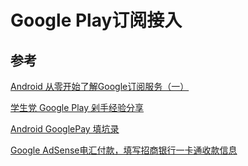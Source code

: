 # Google Play订阅接入

## 参考

[Android 从零开始了解Google订阅服务（一）](https://blog.csdn.net/baidu_38627723/article/details/120453855?spm=1001.2101.3001.6650.3&utm_medium=distribute.pc_relevant.none-task-blog-2%7Edefault%7ECTRLIST%7ERate-3-120453855-blog-104971815.235%5Ev35%5Epc_relevant_anti_vip&depth_1-utm_source=distribute.pc_relevant.none-task-blog-2%7Edefault%7ECTRLIST%7ERate-3-120453855-blog-104971815.235%5Ev35%5Epc_relevant_anti_vip&utm_relevant_index=6)

[学生党 Google Play 剁手经验分享](https://sspai.com/post/45933)

[Android GooglePay 填坑录](https://blog.51cto.com/zhaoyanjun/3815668?share_token=1afb739e-c30f-4fc9-a06a-aeae60b3d1cf&tt_from=copy_link&utm_source=copy_link&utm_medium=toutiao_android&utm_campaign=client_share)

[Google AdSense电汇付款，填写招商银行一卡通收款信息](https://baiyunju.cc/5904)
